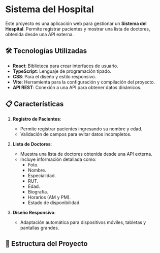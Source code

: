 # Sistema del Hospital

Este proyecto es una aplicación web para gestionar un **Sistema del Hospital**. Permite registrar pacientes y mostrar una lista de doctores, obtenida desde una API externa.

## 🛠️ Tecnologías Utilizadas

- **React**: Biblioteca para crear interfaces de usuario.
- **TypeScript**: Lenguaje de programación tipado.
- **CSS**: Para el diseño y estilo responsivo.
- **Vite**: Herramienta para la configuración y compilación del proyecto.
- **API REST**: Conexión a una API para obtener datos dinámicos.

## 📋 Características

1. **Registro de Pacientes**:
   - Permite registrar pacientes ingresando su nombre y edad.
   - Validación de campos para evitar datos incompletos.

2. **Lista de Doctores**:
   - Muestra una lista de doctores obtenida desde una API externa.
   - Incluye información detallada como:
     - Foto.
     - Nombre.
     - Especialidad.
     - RUT.
     - Edad.
     - Biografía.
     - Horarios (AM y PM).
     - Estado de disponibilidad.

3. **Diseño Responsivo**:
   - Adaptación automática para dispositivos móviles, tabletas y pantallas grandes.

## 📂 Estructura del Proyecto

